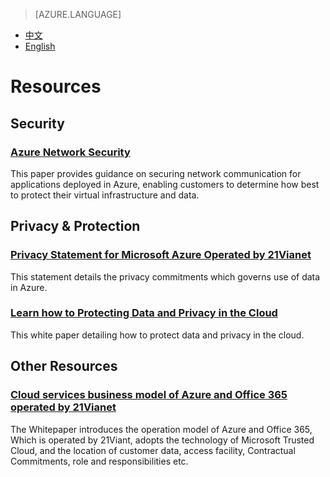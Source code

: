 <properties
	pageTitle="Trust Center - Microsoft Azure"
    description="Trust Center - Resources"
    services=""
    documentationCenter=""
    authors=""
    manager=""
    editor=""
    tags=""/>

> [AZURE.LANGUAGE]
- [中文](/support/trust-center/resources/)
- [English](/support/trust-center/resources-en/)

# Resources

 <tags ms.service="trust-center-en" ms.date="" wacn.date="" wacn.lang="en"/>

## Security
### [Azure Network Security](https://wacnstorage.blob.core.chinacloudapi.cn/marketing-resource/documents/AzureNetworkSecurity_v3_Feb2015_CN_20151214.pdf)

This paper provides guidance on securing network communication for applications deployed in Azure, enabling customers to determine how best to protect their virtual infrastructure and data.

## Privacy & Protection
### [Privacy Statement for Microsoft Azure Operated by 21Vianet](/support/legal/privacy-statement/)

This statement details the privacy commitments which governs use of data in Azure.

### [Learn how to Protecting Data and Privacy in the Cloud](https://wacnstorage.blob.core.chinacloudapi.cn/marketing-resource/documents/Protecting_Data_and_Privacy_in_the_Cloud_CN_final20160125.pdf)

This white paper detailing how to protect data and privacy in the cloud.

## Other Resources
### [Cloud services business model of Azure and Office 365 operated by 21Vianet](https://wacnppe.blob.core.chinacloudapi.cn/marketing-resource/documents/Windows_Azure_and_Office_365_cloud_services_business_model_operated_by_21Vianet12.pdf)

The Whitepaper introduces the operation model of Azure and Office 365, Which is operated by 21Viant, adopts the technology of Microsoft Trusted Cloud, and the location of customer data, access facility, Contractual Commitments, role and responsibilities etc.
